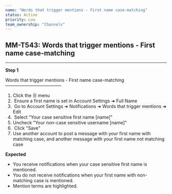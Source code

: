 ```yaml
---
name: "Words that trigger mentions - First name case-matching"
status: Active
priority: Low
team_ownership: "Channels"
---
```


## MM-T543: Words that trigger mentions - First name case-matching

---

**Step 1**

Words that trigger mentions - First name case-matching\
–––––––––––––––––––––––––

1. Click the ☰ menu 
2.  Ensure a first name is set in Account Settings ➜ Full Name
3.  Go to Account Settings ➜ Notifications ➜ Words that trigger mentions ➜ Edit
4.  Select "Your case sensitive first name \[name]"
5. Uncheck "Your non-case sensitive username \[name]"
6.  Click "Save"
7. Use another account to post a message with your first name with matching case, and another message with your first name not matching case

**Expected**

- You receive notifications when your case sensitive first name is mentioned.
- You do not receive notifications when your first name with non-matching case is mentioned.
- Mention terms are highlighted.
